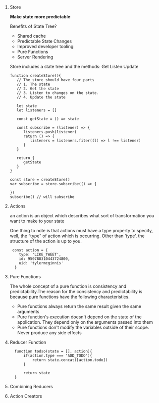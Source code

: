 
1. Store

   **Make state more predictable**
   
   Benefits of State Tree?
   * Shared cache
   * Predictable State Changes
   * Improved developer tooling
   * Pure Functions
   * Server Rendering
   
   Store includes a state tree and the methods: Get Listen Update
   ```
   function createStore(){
      // The store should have four parts
      // 1. The state
      // 2. Get the state
      // 3. Listen to changes on the state.
      // 4. Update the state
      
      let state
      let listeners = []
      
      const getState = () => state
      
      const subscribe = (listener) => {
         listeners.push(listener)
         return () => {
            listeners = listeners.fiter((l) => l !== listener)
         }
      }
      
      return {
         getState
      }
   }
   
   const store = createStore()
   var subscribe = store.subscribe(() => {

   })
   subscribe() // will subscribe
   ```
   
 2. Actions
 
    an action is an object which describes what sort of transformation you want to make to your state
   
    One thing to note is that actions must have a type property to specify, well, the “type” of action which is occurring. Other than ‘type’, the structure of the action is up to you.
   
    ```
     const action = {
        type: 'LIKE_TWEET',
        id: 950788310443724800,
        uid: 'tylermcginnis'
      }
    ```
 3. Pure Functions
 
    The whole concept of a pure function is consistency and predictability.The reason for the consistency and predictability is because pure functions have the following characteristics.
     
    *  Pure functions always return the same result given the same arguments. 
    *  Pure function's execution doesn't depend on the state of the application. They depend only on the arguments passed into them
    *  Pure functions don't modify the variables outside of their scope. Never produce any side effects
    
 4. Reducer Function
 
    ```
      function todso(state = [], action){
          if(action.type === 'ADD_TODO'){
              return state.concat([action.todo])
          }
          
          return state
      }
    ```
 5. Combining Reducers
 
 6. Action Creators
